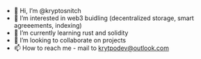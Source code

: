 - 👋 Hi, I’m @kryptosnitch
- 👀 I’m interested in web3 buidling (decentralized storage, smart agreeements, indexing)
- 🌱 I’m currently learning rust and solidity
- 💞️ I’m looking to collaborate on projects 
- 📫 How to reach me - mail to krytpodev@outlook.com

<!---
kryptosnitch/kryptosnitch is a ✨ special ✨ repository because its `README.md` (this file) appears on your GitHub profile.
You can click the Preview link to take a look at your changes.
--->
